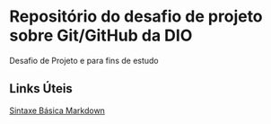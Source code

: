 # Repositório do desafio de projeto sobre Git/GitHub da DIO
Desafio de Projeto e para fins de estudo

## Links Úteis
[Sintaxe Básica Markdown](https://www.markdownguide.org/basic-syntax/)
